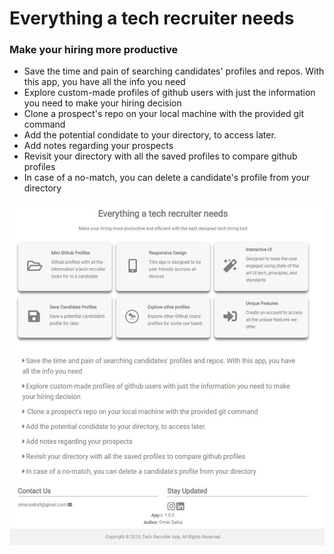 <h1>Everything a tech recruiter needs</h1>

<h3>Make your hiring more productive</h3>

<ul>
  <li> Save the time and pain of searching candidates' profiles and repos. With this app, you have all the info you need</li>
  <li>Explore custom-made profiles of github users with just the information you need to make your hiring decision</li>
  <li>Clone a prospect's repo on your local machine with the provided git command</li>
  <li>Add the potential condidate to your directory, to access later.</li>
  <li>Add notes regarding your prospects</li>
  <li>Revisit your directory with all the saved profiles to compare github profiles</li>
  <li>In case of a no-match, you can delete a candidate's profile from your directory</li>

</ul>

<img src="./client/src/img/aboutPage.JPG" alt="Screenshot" style="max-width:100%"/>
